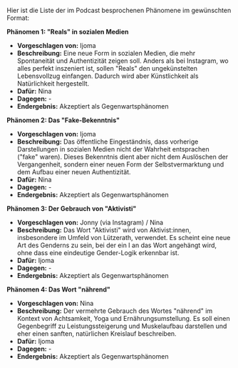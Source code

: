 Hier ist die Liste der im Podcast besprochenen Phänomene im gewünschten Format:

**Phänomen 1: "Reals" in sozialen Medien**
* **Vorgeschlagen von:** Ijoma
* **Beschreibung:** Eine neue Form in sozialen Medien, die mehr Spontaneität und Authentizität zeigen soll.  Anders als bei Instagram, wo alles perfekt inszeniert ist, sollen "Reals" den ungekünstelten Lebensvollzug einfangen. Dadurch wird aber Künstlichkeit als Natürlichkeit hergestellt.
* **Dafür:** Nina
* **Dagegen:** -
* **Endergebnis:** Akzeptiert als Gegenwartsphänomen

**Phänomen 2: Das "Fake-Bekenntnis"**
* **Vorgeschlagen von:** Ijoma
* **Beschreibung:**  Das öffentliche Eingeständnis, dass vorherige Darstellungen in sozialen Medien nicht der Wahrheit entsprachen ("fake" waren). Dieses Bekenntnis dient aber nicht dem Auslöschen der Vergangenheit, sondern einer neuen Form der Selbstvermarktung und dem Aufbau einer neuen Authentizität.
* **Dafür:** Nina
* **Dagegen:** -
* **Endergebnis:** Akzeptiert als Gegenwartsphänomen


**Phänomen 3: Der Gebrauch von "Aktivisti"**
* **Vorgeschlagen von:** Jonny (via Instagram) / Nina
* **Beschreibung:**  Das Wort "Aktivisti" wird von Aktivist:innen, insbesondere im Umfeld von Lützerath, verwendet. Es scheint eine neue Art des Genderns zu sein, bei der ein I an das Wort angehängt wird, ohne dass eine eindeutige Gender-Logik erkennbar ist.
* **Dafür:** Ijoma
* **Dagegen:** -
* **Endergebnis:** Akzeptiert als Gegenwartsphänomen

**Phänomen 4: Das Wort "nährend"**
* **Vorgeschlagen von:** Nina
* **Beschreibung:**  Der vermehrte Gebrauch des Wortes "nährend" im Kontext von Achtsamkeit, Yoga und Ernährungsumstellung. Es soll einen Gegenbegriff zu Leistungssteigerung und Muskelaufbau darstellen und eher einen sanften, natürlichen Kreislauf beschreiben.
* **Dafür:** Ijoma
* **Dagegen:** -
* **Endergebnis:** Akzeptiert als Gegenwartsphänomen
